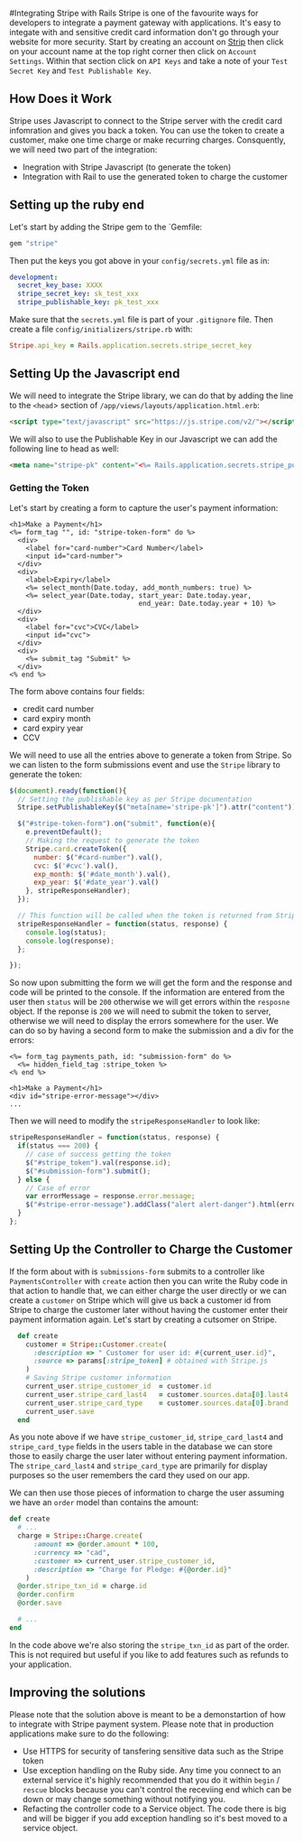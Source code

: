 #Integrating Stripe with Rails
Stripe is one of the favourite ways for developers to integrate a payment gateway with applications. It's easy to integate with and sensitive credit card information don't go through your website for more security. Start by creating an account on [Strip](https://stripe.com) then click on your account name at the top right corner then click on `Account Settings`. Within that section click on `API Keys` and take a note of your `Test Secret Key` and `Test Publishable Key`.
## How Does it Work
Stripe uses Javascript to connect to the Stripe server with the credit card infomration and gives you back a token. You can use the token to create a customer, make one time charge or make recurring charges. Consquently, we will need two part of the integration:
- Inegration with Stripe Javascript (to generate the token)
- Integration with Rail to use the generated token to charge the customer
## Setting up the ruby end
Let's start by adding the Stripe gem to the `Gemfile:
```ruby
gem "stripe"
```
Then put the keys you got above in your `config/secrets.yml` file as in:
```yml
development:
  secret_key_base: XXXX
  stripe_secret_key: sk_test_xxx
  stripe_publishable_key: pk_test_xxx
```
Make sure that the `secrets.yml` file is part of your `.gitignore` file. Then create a file `config/initializers/stripe.rb` with:
```ruby
Stripe.api_key = Rails.application.secrets.stripe_secret_key
```
## Setting Up the Javascript end
We will need to integrate the Stripe library, we can do that by adding the line to the `<head`> section of `/app/views/layouts/application.html.erb`:
```html
<script type="text/javascript" src="https://js.stripe.com/v2/"></script>
```
We will also to use the Publishable Key in our Javascript we can add the following line to head as well:
```html
<meta name="stripe-pk" content="<%= Rails.application.secrets.stripe_publishable_key %>">
```
### Getting the Token
Let's start by creating a form to capture the user's payment information:
```erb
<h1>Make a Payment</h1>
<%= form_tag "", id: "stripe-token-form" do %>
  <div>
    <label for="card-number">Card Number</label>
    <input id="card-number">
  </div>
  <div>
    <label>Expiry</label>
    <%= select_month(Date.today, add_month_numbers: true) %>
    <%= select_year(Date.today, start_year: Date.today.year,
                                end_year: Date.today.year + 10) %>
  </div>
  <div>
    <label for="cvc">CVC</label>
    <input id="cvc">
  </div>
  <div>
    <%= submit_tag "Submit" %>
  </div>
<% end %>
```
The form above contains four fields:
- credit card number
- card expiry month
- card expiry year
- CCV

We will need to use all the entries above to generate a token from Stripe. So we can listen to the form submissions event and use the `Stripe` library to generate the token:
```js
$(document).ready(function(){
  // Setting the publishable key as per Stripe documentation
  Stripe.setPublishableKey($("meta[name='stripe-pk']").attr("content"));

  $("#stripe-token-form").on("submit", function(e){
    e.preventDefault();
    // Making the request to generate the token
    Stripe.card.createToken({
      number: $("#card-number").val(),
      cvc: $('#cvc').val(),
      exp_month: $('#date_month').val(),
      exp_year: $('#date_year').val()
    }, stripeResponseHandler);
  });

  // This function will be called when the token is returned from Stripe
  stripeResponseHandler = function(status, response) {
    console.log(status);
    console.log(response);
  };

});
```
So now upon submitting the form we will get the form and the response and code will be printed to the console. If the information are entered from the user then `status` will be `200` otherwise we will get errors within the `resposne` object. If the reponse is `200` we will need to submit the token to server, otherwise we will need to display the errors somewhere for the user. We can do so by having a second form to make the submission and a div for the errors:
```erb
<%= form_tag payments_path, id: "submission-form" do %>
  <%= hidden_field_tag :stripe_token %>
<% end %>

<h1>Make a Payment</h1>
<div id="stripe-error-message"></div>
...
```
Then we will need to modify the `stripeResponseHandler` to look like:
```js
stripeResponseHandler = function(status, response) {
  if(status === 200) {
    // case of success getting the token
    $("#stripe_token").val(response.id);
    $("#submission-form").submit();
  } else {
    // Case of error
    var errorMessage = response.error.message;
    $("#stripe-error-message").addClass("alert alert-danger").html(errorMessage);
  }
};
```
## Setting Up the Controller to Charge the Customer
If the form about with is `submissions-form` submits to a controller like `PaymentsController` with `create` action then you can write the Ruby code in that action to handle that, we can either charge the user directly or we can create a `customer` on Stripe which will give us back a customer id from Stripe to charge the customer later without having the customer enter their payment information again. Let's start by creating a cutsomer on Stripe.
```ruby
  def create
    customer = Stripe::Customer.create(
      :description => " Customer for user id: #{current_user.id}",
      :source => params[:stripe_token] # obtained with Stripe.js
    )
    # Saving Stripe customer information
    current_user.stripe_customer_id  = customer.id
    current_user.stripe_card_last4   = customer.sources.data[0].last4
    current_user.stripe_card_type    = customer.sources.data[0].brand
    current_user.save
  end
```
As you note above if we have `stripe_customer_id`, `stripe_card_last4` and `stripe_card_type` fields in the users table in the database we can store those to easily charge the user later without entering payment information. The `stripe_card_last4` and `stripe_card_type` are primarily for display purposes so the user remembers the card they used on our app.

We can then use those pieces of information to charge the user assuming we have an `order` model than contains the amount:
```ruby
def create
  # ...
  charge = Stripe::Charge.create(
      :amount => @order.amount * 100,
      :currency => "cad",
      :customer => current_user.stripe_customer_id,
      :description => "Charge for Pledge: #{@order.id}"
    )
  @order.stripe_txn_id = charge.id
  @order.confirm
  @order.save

  # ...
end
```
In the code above we're also storing the `stripe_txn_id` as part of the order. This is not required but useful if you like to add features such as refunds to your application.
## Improving the solutions
Please note that the solution above is meant to be a demonstartion of how to integrate with Stripe payment system. Please note that in production applications make sure to do the following:
- Use HTTPS for security of tansfering sensitive data such as the Stripe token
- Use exception handling on the Ruby side. Any time you connect to an external service it's highly recommended that you do it within `begin` / `rescue` blocks because you can't control the receviing end which can be down or may change something without notifying you.
- Refacting the controller code to a Service object. The code there is big and will be bigger if you add exception handling so it's best moved to a service object.